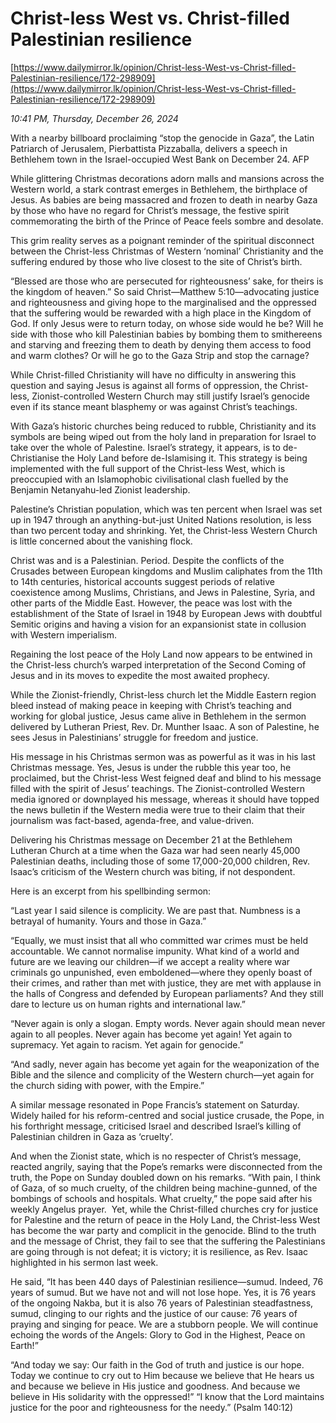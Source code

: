 # Christ-less West vs. Christ-filled Palestinian resilience

[https://www.dailymirror.lk/opinion/Christ-less-West-vs-Christ-filled-Palestinian-resilience/172-298909](https://www.dailymirror.lk/opinion/Christ-less-West-vs-Christ-filled-Palestinian-resilience/172-298909)

*10:41 PM, Thursday, December 26, 2024*

With a nearby billboard proclaiming “stop the genocide in Gaza”, the Latin Patriarch of Jerusalem, Pierbattista Pizzaballa, delivers a speech in Bethlehem town in the Israel-occupied West Bank on December 24. AFP

While glittering Christmas decorations adorn malls and mansions across the Western world, a stark contrast emerges in Bethlehem, the birthplace of Jesus. As babies are being massacred and frozen to death in nearby Gaza by those who have no regard for Christ’s message, the festive spirit commemorating the birth of the Prince of Peace feels sombre and desolate.

This grim reality serves as a poignant reminder of the spiritual disconnect between the Christ-less Christmas of Western ‘nominal’ Christianity and the suffering endured by those who live closest to the site of Christ’s birth.

“Blessed are those who are persecuted for righteousness’ sake, for theirs is the kingdom of heaven.” So said Christ—Matthew 5:10—advocating justice and righteousness and giving hope to the marginalised and the oppressed that the suffering would be rewarded with a high place in the Kingdom of God. If only Jesus were to return today, on whose side would he be? Will he side with those who kill Palestinian babies by bombing them to smithereens and starving and freezing them to death by denying them access to food and warm clothes? Or will he go to the Gaza Strip and stop the carnage?

While Christ-filled Christianity will have no difficulty in answering this question and saying Jesus is against all forms of oppression, the Christ-less, Zionist-controlled Western Church may still justify Israel’s genocide even if its stance meant blasphemy or was against Christ’s teachings.

With Gaza’s historic churches being reduced to rubble, Christianity and its symbols are being wiped out from the holy land in preparation for Israel to take over the whole of Palestine. Israel’s strategy, it appears, is to de-Christianise the Holy Land before de-Islamising it. This strategy is being implemented with the full support of the Christ-less West, which is preoccupied with an Islamophobic civilisational clash fuelled by the Benjamin Netanyahu-led Zionist leadership.

Palestine’s Christian population, which was ten percent when Israel was set up in 1947 through an anything-but-just United Nations resolution, is less than two percent today and shrinking. Yet, the Christ-less Western Church is little concerned about the vanishing flock.

Christ was and is a Palestinian. Period. Despite the conflicts of the Crusades between European kingdoms and Muslim caliphates from the 11th to 14th centuries, historical accounts suggest periods of relative coexistence among Muslims, Christians, and Jews in Palestine, Syria, and other parts of the Middle East. However, the peace was lost with the establishment of the State of Israel in 1948 by European Jews with doubtful Semitic origins and having a vision for an expansionist state in collusion with Western imperialism.

Regaining the lost peace of the Holy Land now appears to be entwined in the Christ-less church’s warped interpretation of the Second Coming of Jesus and in its moves to expedite the most awaited prophecy.

While the Zionist-friendly, Christ-less church let the Middle Eastern region bleed instead of making peace in keeping with Christ’s teaching and working for global justice, Jesus came alive in Bethlehem in the sermon delivered by Lutheran Priest, Rev. Dr. Munther Isaac. A son of Palestine, he sees Jesus in Palestinians’ struggle for freedom and justice.

His message in his Christmas sermon was as powerful as it was in his last Christmas message. Yes, Jesus is under the rubble this year too, he proclaimed, but the Christ-less West feigned deaf and blind to his message filled with the spirit of Jesus’ teachings. The Zionist-controlled Western media ignored or downplayed his message, whereas it should have topped the news bulletin if the Western media were true to their claim that their journalism was fact-based, agenda-free, and value-driven.

Delivering his Christmas message on December 21 at the Bethlehem Lutheran Church at a time when the Gaza war had seen nearly 45,000 Palestinian deaths, including those of some 17,000-20,000 children, Rev. Isaac’s criticism of the Western church was biting, if not despondent.

Here is an excerpt from his spellbinding sermon:

“Last year I said silence is complicity. We are past that. Numbness is a betrayal of humanity. Yours and those in Gaza.”

“Equally, we must insist that all who committed war crimes must be held accountable. We cannot normalise impunity. What kind of a world and future are we leaving our children—if we accept a reality where war criminals go unpunished, even emboldened—where they openly boast of their crimes, and rather than met with justice, they are met with applause in the halls of Congress and defended by European parliaments? And they still dare to lecture us on human rights and international law.”

“Never again is only a slogan. Empty words. Never again should mean never again to all peoples. Never again has become yet again! Yet again to supremacy. Yet again to racism. Yet again for genocide.”

“And sadly, never again has become yet again for the weaponization of the Bible and the silence and complicity of the Western church—yet again for the church siding with power, with the Empire.”

A similar message resonated in Pope Francis’s statement on Saturday. Widely hailed for his reform-centred and social justice crusade, the Pope, in his forthright message, criticised Israel and described Israel’s killing of Palestinian children in Gaza as ‘cruelty’.

And when the Zionist state, which is no respecter of Christ’s message, reacted angrily, saying that the Pope’s remarks were disconnected from the truth, the Pope on Sunday doubled down on his remarks. “With pain, I think of Gaza, of so much cruelty, of the children being machine-gunned, of the bombings of schools and hospitals. What cruelty,” the pope said after his weekly Angelus prayer.  Yet, while the Christ-filled churches cry for justice for Palestine and the return of peace in the Holy Land, the Christ-less West has become the war party and complicit in the genocide. Blind to the truth and the message of Christ, they fail to see that the suffering the Palestinians are going through is not defeat; it is victory; it is resilience, as Rev. Isaac highlighted in his sermon last week.

He said, “It has been 440 days of Palestinian resilience—sumud. Indeed, 76 years of sumud. But we have not and will not lose hope. Yes, it is 76 years of the ongoing Nakba, but it is also 76 years of Palestinian steadfastness, sumud, clinging to our rights and the justice of our cause: 76 years of praying and singing for peace. We are a stubborn people. We will continue echoing the words of the Angels: Glory to God in the Highest, Peace on Earth!”

“And today we say: Our faith in the God of truth and justice is our hope. Today we continue to cry out to Him because we believe that He hears us and because we believe in His justice and goodness. And because we believe in His solidarity with the oppressed!” “I know that the Lord maintains justice for the poor and righteousness for the needy.” (Psalm 140:12)

